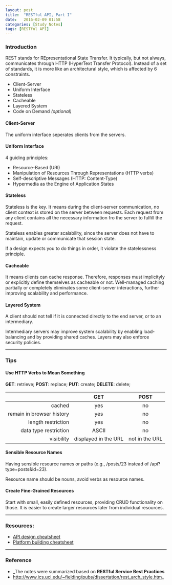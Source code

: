 ```yaml
---
layout: post
title:  "RESTful API, Part I"
date:   2016-02-09 01:58
categories: [Study Notes]
tags: [RESTful API]
---
```

### Introduction
REST stands for REpresentational State Transfer. It typically, but not always, communicates through HTTP (HyperText Transfer Protocol).
Instead of a set of standards, it is more like an architectural style, which is affected by 6 constraints.

 - Client-Server
 - Uniform Interface
 - Stateless
 - Cacheable
 - Layered System
 - Code on Demand _(optional)_
 
#### **Client-Server**
The uniform interface seperates clients from the servers.

#### **Uniform Interface**
4 guiding principles:

 - Resource-Based (URI)
 - Manipulation of Resources Through Representations (HTTP verbs)
 - Self-descriptive Messages (HTTP: Content-Type)
 - Hypermedia as the Engine of Application States 

#### **Stateless**
Stateless is the key. It means during the client-server communication, no client context is stored on the server between requests.
Each request from any client contains all the necessary information fro the server to fulfill the request.

Stateless enables greater scalability, since the server does not have to maintain, update or communicate that session state.

If a design expects you to do things in order, it violate the statelessness principle.

#### **Cacheable**
It means clients can cache response. Therefore, responses must implicityly or explicitly define themselves as cacheable or not.
Well-managed caching partially or completely eliminates some client-server interactions, further improving scalability and performance.

#### **Layered System**
A client should not tell if it is connected directly to the end server, or to an intermediary. 

Intermediary servers may improve system scalability by enabling load-balancing and by providing shared caches. Layers may also enforce security policies.

---

### Tips

#### **Use HTTP Verbs to Mean Something**

**GET**: retrieve;  **POST**: replace;  **PUT**: create;  **DELETE**: delete;

|                          |GET   |POST  |
|-------------------------:|:------:|:------:|
|cached                    | yes    | no     |
|remain in browser history | yes    | no     |
|length restriction        | yes    | no     |
|data type restriction     | ASCII  | no     |
|visibility                |displayed in the URL|not in the URL|


#### **Sensible Resource Names**

Having sensible resource names or paths (e.g., /posts/23 instead of /api?type=posts&id=23).

Resource name should be nouns, avoid verbs as resource names.

#### **Create Fine-Grained Resources**

Start with small, easily defined resources, providing CRUD functionality on those. It is easier to create larger 
resources later from individual resources.


---

### Resources:

- [API design cheatsheet](https://github.com/RestCheatSheet/api-cheat-sheet#api-design-cheat-sheet)
- [Platform building cheatsheet](https://github.com/RestCheatSheet/platform-cheat-sheet#platform-building-cheat-sheet)

---

### Reference 
- _The notes were summarized based on **RESTful Service Best Practices** 
- http://www.ics.uci.edu/~fielding/pubs/dissertation/rest_arch_style.htm_